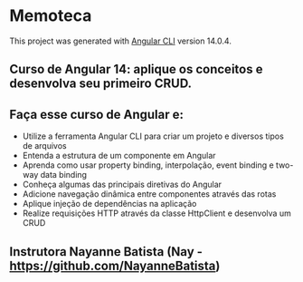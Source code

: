 # Memoteca

This project was generated with [Angular CLI](https://github.com/angular/angular-cli) version 14.0.4.

## Curso de Angular 14: aplique os conceitos e desenvolva seu primeiro CRUD.


## Faça esse curso de Angular e:
- Utilize a ferramenta Angular CLI para criar um projeto e diversos tipos de arquivos
- Entenda a estrutura de um componente em Angular
- Aprenda como usar property binding, interpolação, event binding e two-way data binding
- Conheça algumas das principais diretivas do Angular
- Adicione navegação dinâmica entre componentes através das rotas
- Aplique injeção de dependências na aplicação
- Realize requisições HTTP através da classe HttpClient e desenvolva um CRUD


## Instrutora Nayanne Batista (Nay - https://github.com/NayanneBatista)